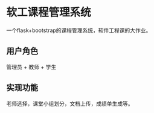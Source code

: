 # 软工课程管理系统
一个flask+bootstrap的课程管理系统，软件工程课的大作业。  
## 用户角色  
管理员 + 教师 + 学生  
## 实现功能  
老师选择，课堂小组划分，文档上传，成绩单生成等。
